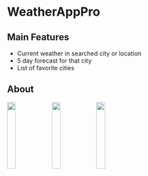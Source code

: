 
# WeatherAppPro

## Main Features
- Current weather in searched city or location 
- 5 day forecast for that city
- List of favorite cities

## About




<img src="https://github.com/flashyhuckle/WeatherAppPro/assets/66034170/072d761d-6121-49f8-85fc-da9486d445e9" width=20% height=20%>
<img src="https://github.com/flashyhuckle/WeatherAppPro/assets/66034170/ca58daf6-0d5e-4cec-8b12-fdb4280ae7e6" width=20% height=20%>
<img src="https://github.com/flashyhuckle/WeatherAppPro/assets/66034170/ae74f751-a109-4e02-8b5e-e7449620815f" width=20% height=20%>
